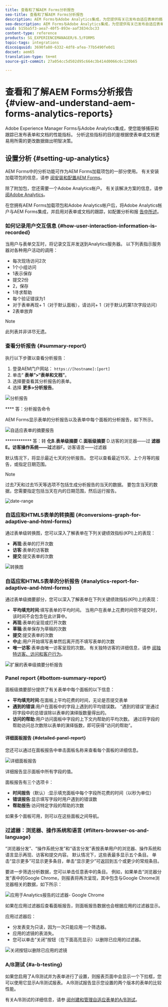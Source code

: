 ```yaml
---
title: 查看和了解AEM Forms分析报告
seo-title: 查看和了解AEM Forms分析报告
description: AEM Forms与Adobe Analytics集成，为您提供有关已发布自适应表单的摘要和详细分析。
seo-description: AEM Forms与Adobe Analytics集成，为您提供有关已发布自适应表单的摘要和详细分析。
uuid: b15ba5f3-aea7-40f5-893e-aaf3834cbc33
content-type: reference
products: SG_EXPERIENCEMANAGER/6.5/FORMS
topic-tags: integrations
discoiquuid: 3690fa80-6332-4df8-afea-77b5490fe0d1
docset: aem65
translation-type: tm+mt
source-git-commit: 27a054cc5d502d95c664c3b414d0066c6c120b65

---
```



# 查看和了解AEM Forms分析报告{#view-and-understand-aem-forms-analytics-reports}

Adobe Experience Manager Forms与Adobe Analytics集成，使您能够捕获和跟踪已发布表单和文档的性能指标。 分析这些指标的目的是根据使表单或文档更易用所需的更改数据做出明智决策。

## 设置分析 {#setting-up-analytics}

AEM Forms中的分析功能可作为AEM Forms加载项包的一部分使用。 有关安装加载项包的信息，请参 [阅安装和配置AEM Forms](../../forms/using/installing-configuring-aem-forms-osgi.md)。

除了附加包，您还需要一个Adobe Analytics帐户。 有关该解决方案的信息，请参 [阅Adobe Analytics](https://www.adobe.com/solutions/digital-analytics.html)。

在您拥有AEM Forms加载项包和Adobe Analytics帐户后，将Adobe Analytics帐户与AEM Forms集成，并启用对表单或文档的跟踪，如配置分析和报 [告中所述](../../forms/using/configure-analytics-forms-documents.md)。

### 如何记录用户交互信息 {#how-user-interaction-information-is-recorded}

当用户与表单交互时，将记录交互并发送到Analytics服务器。 以下列表指示服务器对各种用户活动的调用：

* 每次现场访问2次
* 1个小组访问
* 1表示保存
* 提交2份
* 2，保存
* 1寻求帮助
* 每个验证错误为1
* 对于表单再现+ 1（对于默认面板），请访问+ 1（对于默认的第1次字段访问）
* 2表单放弃

>[!NOTE]
>
>此列表并非详尽无遗。

### 查看分析报告 {#summary-report}

执行以下步骤以查看分析报告：

1. 登录AEM门户网站： `https://[hostname]:[port]`
1. 单击“ **表单”>“表单和文档”**。
1. 选择要查看其分析报告的表单。
1. 选择 **更多>分析报告**。

![分析报告](assets/analyticsreport.png)

**** 答：分析报告命令

AEM Forms显示表单的分析报告以及表单中每个面板的分析报告，如下所示。

![自适应表单的摘要报告](assets/analyticsdashboard_callout.png)

************ 答：转 **化B.表单级摘要** C.**面板级摘要** D.访客的浏览器——过 **滤器E。访客操作系统——过**&#x200B;滤器F。访客语言——过滤器

默认情况下，将显示最近七天的分析报告。 您可以查看最近15天、上个月等的报告，或指定日期范围。

>[!NOTE]
>
>过去7天和过去15天等选项不包括生成分析报告的当天的数据。 要包含当天的数据，您需要指定包括当天在内的日期范围，然后运行报告。

![date-range](assets/date-range.png)

### 自适应和HTML5表单的转换图 {#conversions-graph-for-adaptive-and-html-forms}

通过表单级转换图，您可以深入了解表单在下列关键绩效指标(KPI)上的表现：

* **再现**:表单的打开次数
* **访客**:表单的访客数
* **提交**:提交表单的次数

![转换图](assets/conversion-graph.png)

### 自适应和HTML5表单的分析报告 {#analytics-report-for-adaptive-and-html-forms}

通过表单级摘要部分，您可以深入了解表单在下列关键绩效指标(KPI)上的表现：

* **平均填充时间**:填写表单的平均时间。 当用户在表单上花费时间但不提交时，该时间不会包含在此计算中。
* **再现**:表单的呈现或打开次数
* **草稿**:表单保存为草稿的次数
* **提交**:提交表单的次数
* **中止**:用户开始填写表单然后离开而不填写表单的次数
* **唯一访客**:表单由唯一访客呈现的次数。 有关独特访客的详细信息，请参 [阅独特访客、访问和客户行为](https://helpx.adobe.com/analytics/kb/unique-visitors-visitor-behavior.html)。

![扩展的表单级摘要分析报告](assets/analytics-report.png)

### Panel report {#bottom-summary-report}

面板级摘要部分提供了有关表单中每个面板的以下信息：

* **平均填充时间**:在面板上平均花费的时间，无论是否提交表单
* **遇到的错误**:用户在面板中的字段上遇到的平均错误数。 “遇到的错误”是通过将字段中的总错误除以表单的演绎版数量得出的。
* **访问的帮助**:用户访问面板中字段的上下文内帮助的平均次数。 通过将字段的帮助访问总次数除以表单的演绎版数，即可获得“访问的帮助”。

#### 详细面板报告 {#detailed-panel-report}

您还可以通过在面板报告中单击面板名称来查看每个面板的详细信息。

![详细面板报告](assets/panel-report-detailed.png)

详细报告显示面板中所有字段的值。

面板报告有三个选项卡：

* **时间报告**（默认）:显示填充面板中每个字段所花费的时间（以秒为单位）
* **错误报告**:显示填写字段时用户遇到的错误数
* **帮助报告**:访问特定字段的帮助的次数

如果多个面板可用，则可以在这些面板之间导航。

### 过滤器：浏览器、操作系统和语言 {#filters-browser-os-and-language}

“浏览器分发”、“操作系统分发”和“语言分发”表按表单用户的浏览器、操作系统和语言显示再现、访客和提交内容。 默认情况下，这些表最多显示五个条目。 单击“显示更多”可显示更多条目，单击“显示更少”可返回到五个或更少的常规条目。

要进一步筛选分析数据，您可以单击任意表中的条目。 例如，如果单击“浏览器分发”表中的Google Chrome，则报表将再次呈现，其中包含与Google Chrome浏览器相关的数据，如下所示：

![应用于Analytics报告的过滤器- Google Chrome ](assets/filter-1.png)

如果在应用过滤器后查看面板报告，则面板报告数据也会根据应用的过滤器显示。

应用过滤器后：

* 分发表变为只读，因为一次只能应用一个筛选器。
* 应用的滤镜的表消失。
* 您可以单击“关闭”按钮（在下面高亮显示）以删除已应用的过滤器。

![关闭按钮以删除已应用的滤镜](assets/close-filter.png)

### A/B测试 {#a-b-testing}

如果您启用了A/B测试并为表单进行了设置，则报表页面中会显示一个下拉框，您可以使用它显示A/B测试报表。 A/B测试报告显示您设置的两个版本的表单的比较性能。

有关A/B测试的详细信息，请参 [阅创建和管理自适应表单的A/B测试](../../forms/using/ab-testing-adaptive-forms.md)。
